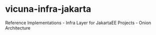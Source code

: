 # vicuna-infra-jakarta
Reference Implementations - Infra Layer for JakartaEE  Projects - Onion Architecture 
